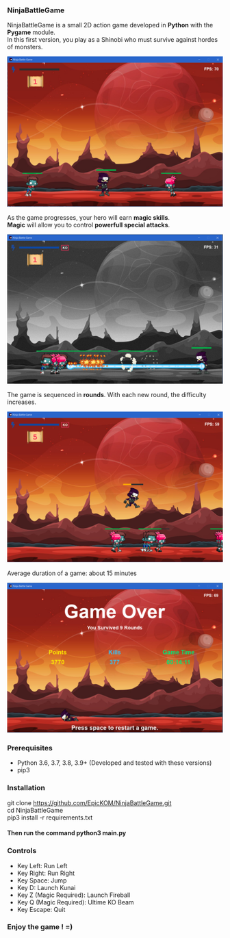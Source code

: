 ### **NinjaBattleGame**
NinjaBattleGame is a small 2D action game developed in **Python** with the **Pygame** module.  
In this first version, you play as a Shinobi who must survive against hordes of monsters. 


![Alt Text](https://github.com/EpicKOM/NinjaBattleGame/blob/main/screenshots/screen1.PNG?raw=true)  


As the game progresses, your hero will earn **magic skills**.  
**Magic** will allow you to control **powerfull special attacks**.


![Alt Text](https://github.com/EpicKOM/NinjaBattleGame/blob/main/screenshots/screen2.PNG?raw=true)


The game is sequenced in **rounds**.
With each new round, the difficulty increases. 


![Alt Text](https://github.com/EpicKOM/NinjaBattleGame/blob/main/screenshots/screen3.PNG?raw=true)


Average duration of a game: about 15 minutes


![Alt Text](https://github.com/EpicKOM/NinjaBattleGame/blob/main/screenshots/screen4.PNG?raw=true)


### **Prerequisites**

* Python 3.6, 3.7, 3.8, 3.9+ (Developed and tested with these versions)
* pip3


### **Installation**

  git clone https://github.com/EpicKOM/NinjaBattleGame.git  
  cd NinjaBattleGame  
  pip3 install -r requirements.txt  
  #### Then run the command python3 main.py
  
  
  ### **Controls**
  
  * Key Left: Run Left
  * Key Right: Run Right
  * Key Space: Jump
  * Key D: Launch Kunai
  * Key Z (Magic Required): Launch Fireball
  * Key Q (Magic Required): Ultime KO Beam
  * Key Escape: Quit

### Enjoy the game ! =)
